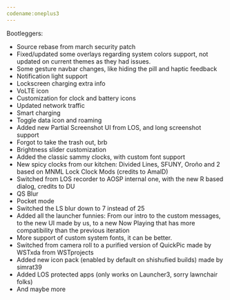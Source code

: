 ```yaml
---
codename:oneplus3
---
```


Bootleggers:
* Source rebase from march security patch
* Fixed/updated some overlays regarding system colors support, not updated on current themes as they had issues.
* Some gesture navbar changes, like hiding the pill and haptic feedback
* Notification light support
* Lockscreen charging extra info
* VoLTE icon
* Customization for clock and battery icons
* Updated network traffic
* Smart charging
* Toggle data icon and roaming
* Added new Partial Screenshot UI from LOS, and long screenshot support
* Forgot to take the trash out, brb
* Brightness slider customization
* Added the classic sammy clocks, with custom font support
* New spicy clocks from our kitchen: Divided Lines, SFUNY, Oroño and 2 based on MNML Lock Clock Mods (credits to AmalD)
* Switched from LOS recorder to AOSP internal one, with the new R based dialog, credits to DU
* QS Blur
* Pocket mode
* Switched the LS blur down to 7 instead of 25
* Added all the launcher funnies: From our intro to the custom messages, to the new UI made by us, to a new Now Playing that has more compatibility than the previous iteration
* More support of custom system fonts, it can be better.
* Switched from camera roll to a purified version of QuickPic made by WSTxda from WSTprojects
* Added new icon pack (enabled by default on shishufied builds) made by simrat39
* Added LOS protected apps (only works on Launcher3, sorry lawnchair folks)
* And maybe more
